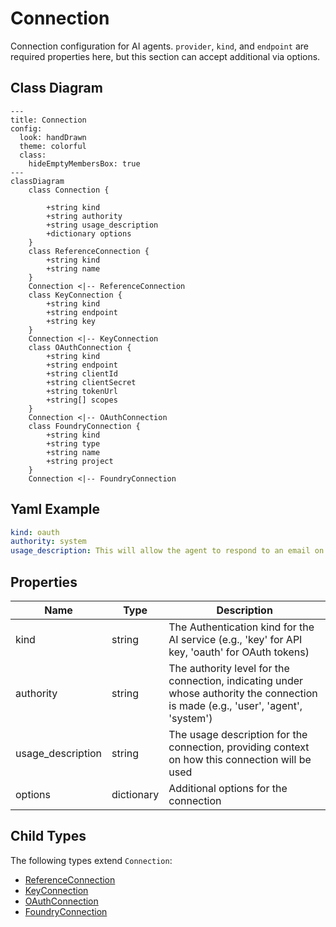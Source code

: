 # Connection

Connection configuration for AI agents.
`provider`, `kind`, and `endpoint` are required properties here,
but this section can accept additional via options.

## Class Diagram

```mermaid
---
title: Connection
config:
  look: handDrawn
  theme: colorful
  class:
    hideEmptyMembersBox: true
---
classDiagram
    class Connection {
      
        +string kind
        +string authority
        +string usage_description
        +dictionary options
    }
    class ReferenceConnection {
        +string kind
        +string name
    }
    Connection <|-- ReferenceConnection
    class KeyConnection {
        +string kind
        +string endpoint
        +string key
    }
    Connection <|-- KeyConnection
    class OAuthConnection {
        +string kind
        +string endpoint
        +string clientId
        +string clientSecret
        +string tokenUrl
        +string[] scopes
    }
    Connection <|-- OAuthConnection
    class FoundryConnection {
        +string kind
        +string type
        +string name
        +string project
    }
    Connection <|-- FoundryConnection
```

## Yaml Example

```yaml
kind: oauth
authority: system
usage_description: This will allow the agent to respond to an email on your behalf

```

## Properties

| Name | Type | Description |
| ---- | ---- | ----------- |
| kind | string | The Authentication kind for the AI service (e.g., &#39;key&#39; for API key, &#39;oauth&#39; for OAuth tokens)  |
| authority | string | The authority level for the connection, indicating under whose authority the connection is made (e.g., &#39;user&#39;, &#39;agent&#39;, &#39;system&#39;)  |
| usage_description | string | The usage description for the connection, providing context on how this connection will be used  |
| options | dictionary | Additional options for the connection  |

## Child Types

The following types extend `Connection`:

- [ReferenceConnection](ReferenceConnection.md)
- [KeyConnection](KeyConnection.md)
- [OAuthConnection](OAuthConnection.md)
- [FoundryConnection](FoundryConnection.md)
